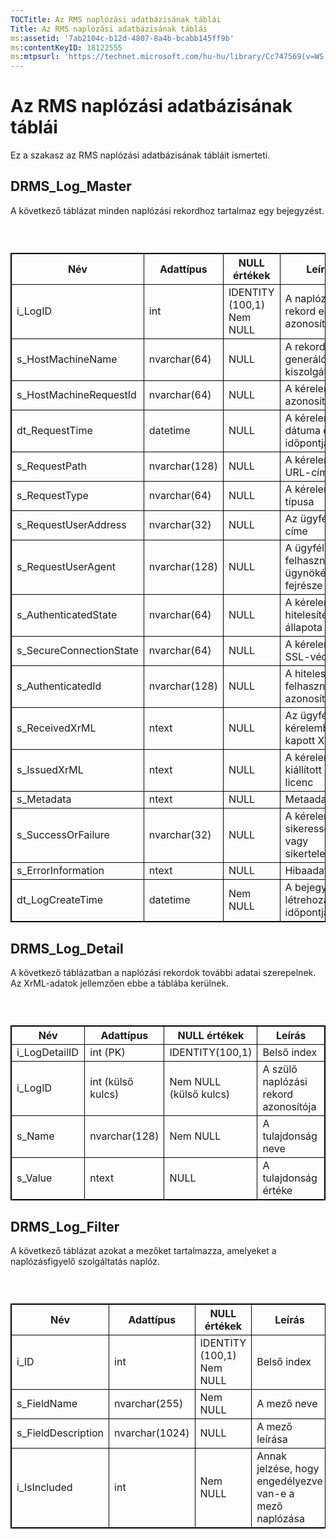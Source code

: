 ```yaml
---
TOCTitle: Az RMS naplózási adatbázisának táblái
Title: Az RMS naplózási adatbázisának táblái
ms:assetid: '7ab2104c-b12d-4807-8a4b-bcabb145ff9b'
ms:contentKeyID: 18122555
ms:mtpsurl: 'https://technet.microsoft.com/hu-hu/library/Cc747569(v=WS.10)'
---
```


Az RMS naplózási adatbázisának táblái
=====================================

Ez a szakasz az RMS naplózási adatbázisának tábláit ismerteti.

DRMS\_Log\_Master
-----------------

A következő táblázat minden naplózási rekordhoz tartalmaz egy bejegyzést.

###  

 
<table style="border:1px solid black;">
<colgroup>
<col width="25%" />
<col width="25%" />
<col width="25%" />
<col width="25%" />
</colgroup>
<thead>
<tr class="header">
<th style="border:1px solid black;" >Név</th>
<th style="border:1px solid black;" >Adattípus</th>
<th style="border:1px solid black;" >NULL értékek</th>
<th style="border:1px solid black;" >Leírás</th>
</tr>
</thead>
<tbody>
<tr class="odd">
<td style="border:1px solid black;">i_LogID</td>
<td style="border:1px solid black;">int</td>
<td style="border:1px solid black;">IDENTITY (100,1) Nem NULL</td>
<td style="border:1px solid black;">A naplózási rekord egyedi azonosítója</td>
</tr>
<tr class="even">
<td style="border:1px solid black;">s_HostMachineName</td>
<td style="border:1px solid black;">nvarchar(64)</td>
<td style="border:1px solid black;">NULL</td>
<td style="border:1px solid black;">A rekordot generáló kiszolgáló</td>
</tr>
<tr class="odd">
<td style="border:1px solid black;">s_HostMachineRequestId</td>
<td style="border:1px solid black;">nvarchar(64)</td>
<td style="border:1px solid black;">NULL</td>
<td style="border:1px solid black;">A kérelem azonosítója</td>
</tr>
<tr class="even">
<td style="border:1px solid black;">dt_RequestTime</td>
<td style="border:1px solid black;">datetime</td>
<td style="border:1px solid black;">NULL</td>
<td style="border:1px solid black;">A kérelem dátuma és időpontja</td>
</tr>
<tr class="odd">
<td style="border:1px solid black;">s_RequestPath</td>
<td style="border:1px solid black;">nvarchar(128)</td>
<td style="border:1px solid black;">NULL</td>
<td style="border:1px solid black;">A kérelem URL-címe</td>
</tr>
<tr class="even">
<td style="border:1px solid black;">s_RequestType</td>
<td style="border:1px solid black;">nvarchar(64)</td>
<td style="border:1px solid black;">NULL</td>
<td style="border:1px solid black;">A kérelem típusa</td>
</tr>
<tr class="odd">
<td style="border:1px solid black;">s_RequestUserAddress</td>
<td style="border:1px solid black;">nvarchar(32)</td>
<td style="border:1px solid black;">NULL</td>
<td style="border:1px solid black;">Az ügyfél IP-címe</td>
</tr>
<tr class="even">
<td style="border:1px solid black;">s_RequestUserAgent</td>
<td style="border:1px solid black;">nvarchar(128)</td>
<td style="border:1px solid black;">NULL</td>
<td style="border:1px solid black;">A ügyfél felhasználói ügynökének fejrésze</td>
</tr>
<tr class="odd">
<td style="border:1px solid black;">s_AuthenticatedState</td>
<td style="border:1px solid black;">nvarchar(64)</td>
<td style="border:1px solid black;">NULL</td>
<td style="border:1px solid black;">A kérelem hitelesítési állapota</td>
</tr>
<tr class="even">
<td style="border:1px solid black;">s_SecureConnectionState</td>
<td style="border:1px solid black;">nvarchar(64)</td>
<td style="border:1px solid black;">NULL</td>
<td style="border:1px solid black;">A kérelem SSL-védelme</td>
</tr>
<tr class="odd">
<td style="border:1px solid black;">s_AuthenticatedId</td>
<td style="border:1px solid black;">nvarchar(128)</td>
<td style="border:1px solid black;">NULL</td>
<td style="border:1px solid black;">A hitelesített felhasználó azonosítója</td>
</tr>
<tr class="even">
<td style="border:1px solid black;">s_ReceivedXrML</td>
<td style="border:1px solid black;">ntext</td>
<td style="border:1px solid black;">NULL</td>
<td style="border:1px solid black;">Az ügyféltől a kérelemben kapott XrML</td>
</tr>
<tr class="odd">
<td style="border:1px solid black;">s_IssuedXrML</td>
<td style="border:1px solid black;">ntext</td>
<td style="border:1px solid black;">NULL</td>
<td style="border:1px solid black;">A kérelemben kiállított XrML-licenc</td>
</tr>
<tr class="even">
<td style="border:1px solid black;">s_Metadata</td>
<td style="border:1px solid black;">ntext</td>
<td style="border:1px solid black;">NULL</td>
<td style="border:1px solid black;">Metaadat</td>
</tr>
<tr class="odd">
<td style="border:1px solid black;">s_SuccessOrFailure</td>
<td style="border:1px solid black;">nvarchar(32)</td>
<td style="border:1px solid black;">NULL</td>
<td style="border:1px solid black;">A kérelem sikeressége vagy sikertelensége</td>
</tr>
<tr class="even">
<td style="border:1px solid black;">s_ErrorInformation</td>
<td style="border:1px solid black;">ntext</td>
<td style="border:1px solid black;">NULL</td>
<td style="border:1px solid black;">Hibaadatok</td>
</tr>
<tr class="odd">
<td style="border:1px solid black;">dt_LogCreateTime</td>
<td style="border:1px solid black;">datetime</td>
<td style="border:1px solid black;">Nem NULL</td>
<td style="border:1px solid black;">A bejegyzés létrehozásának időpontja</td>
</tr>
</tbody>
</table>
  
DRMS\_Log\_Detail  
-----------------
  
A következő táblázatban a naplózási rekordok további adatai szerepelnek. Az XrML-adatok jellemzően ebbe a táblába kerülnek.
  
###  

 
<table style="border:1px solid black;">
<colgroup>
<col width="25%" />
<col width="25%" />
<col width="25%" />
<col width="25%" />
</colgroup>
<thead>
<tr class="header">
<th style="border:1px solid black;" >Név</th>
<th style="border:1px solid black;" >Adattípus</th>
<th style="border:1px solid black;" >NULL értékek</th>
<th style="border:1px solid black;" >Leírás</th>
</tr>
</thead>
<tbody>
<tr class="odd">
<td style="border:1px solid black;">i_LogDetailID</td>
<td style="border:1px solid black;">int (PK)</td>
<td style="border:1px solid black;">IDENTITY(100,1)</td>
<td style="border:1px solid black;">Belső index</td>
</tr>
<tr class="even">
<td style="border:1px solid black;">i_LogID</td>
<td style="border:1px solid black;">int (külső kulcs)</td>
<td style="border:1px solid black;">Nem NULL (külső kulcs)</td>
<td style="border:1px solid black;">A szülő naplózási rekord azonosítója</td>
</tr>
<tr class="odd">
<td style="border:1px solid black;">s_Name</td>
<td style="border:1px solid black;">nvarchar(128)</td>
<td style="border:1px solid black;">Nem NULL</td>
<td style="border:1px solid black;">A tulajdonság neve</td>
</tr>
<tr class="even">
<td style="border:1px solid black;">s_Value</td>
<td style="border:1px solid black;">ntext</td>
<td style="border:1px solid black;">NULL</td>
<td style="border:1px solid black;">A tulajdonság értéke</td>
</tr>
</tbody>
</table>
  
DRMS\_Log\_Filter  
-----------------
  
A következő táblázat azokat a mezőket tartalmazza, amelyeket a naplózásfigyelő szolgáltatás naplóz.
  
###  

 
<table style="border:1px solid black;">
<colgroup>
<col width="25%" />
<col width="25%" />
<col width="25%" />
<col width="25%" />
</colgroup>
<thead>
<tr class="header">
<th style="border:1px solid black;" >Név</th>
<th style="border:1px solid black;" >Adattípus</th>
<th style="border:1px solid black;" >NULL értékek</th>
<th style="border:1px solid black;" >Leírás</th>
</tr>
</thead>
<tbody>
<tr class="odd">
<td style="border:1px solid black;">i_ID</td>
<td style="border:1px solid black;">int</td>
<td style="border:1px solid black;">IDENTITY (100,1) Nem NULL</td>
<td style="border:1px solid black;">Belső index</td>
</tr>
<tr class="even">
<td style="border:1px solid black;">s_FieldName</td>
<td style="border:1px solid black;">nvarchar(255)</td>
<td style="border:1px solid black;">Nem NULL</td>
<td style="border:1px solid black;">A mező neve</td>
</tr>
<tr class="odd">
<td style="border:1px solid black;">s_FieldDescription</td>
<td style="border:1px solid black;">nvarchar(1024)</td>
<td style="border:1px solid black;">NULL</td>
<td style="border:1px solid black;">A mező leírása</td>
</tr>
<tr class="even">
<td style="border:1px solid black;">i_IsIncluded</td>
<td style="border:1px solid black;">int</td>
<td style="border:1px solid black;">Nem NULL</td>
<td style="border:1px solid black;">Annak jelzése, hogy engedélyezve van-e a mező naplózása</td>
</tr>
</tbody>
</table>
